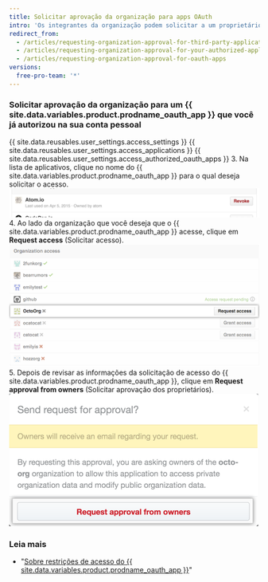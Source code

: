 ```yaml
---
title: Solicitar aprovação da organização para apps OAuth
intro: 'Os integrantes da organização podem solicitar a um proprietário a aprovação do acesso aos recursos da organização para {{ site.data.variables.product.prodname_oauth_app }}.'
redirect_from:
  - /articles/requesting-organization-approval-for-third-party-applications/
  - /articles/requesting-organization-approval-for-your-authorized-applications/
  - /articles/requesting-organization-approval-for-oauth-apps
versions:
  free-pro-team: '*'
---
```


### Solicitar aprovação da organização para um {{ site.data.variables.product.prodname_oauth_app }} que você já autorizou na sua conta pessoal

{{ site.data.reusables.user_settings.access_settings }}
{{ site.data.reusables.user_settings.access_applications }}
{{ site.data.reusables.user_settings.access_authorized_oauth_apps }}
3. Na lista de aplicativos, clique no nome do {{ site.data.variables.product.prodname_oauth_app }} para o qual deseja solicitar o acesso. ![Botão View application (Exibir aplicativo)](/assets/images/help/settings/settings-third-party-view-app.png)
4. Ao lado da organização que você deseja que o {{ site.data.variables.product.prodname_oauth_app }} acesse, clique em **Request access** (Solicitar acesso). ![Botão Request access (Solicitar acesso)](/assets/images/help/settings/settings-third-party-request-access.png)
5. Depois de revisar as informações da solicitação de acesso do {{ site.data.variables.product.prodname_oauth_app }}, clique em **Request approval from owners** (Solicitar aprovação dos proprietários). ![Botão Request approval (Solicitar aprovação)](/assets/images/help/settings/oauth-access-request-approval.png)

### Leia mais

- "[Sobre restrições de acesso do {{ site.data.variables.product.prodname_oauth_app }}](/articles/about-oauth-app-access-restrictions)"
